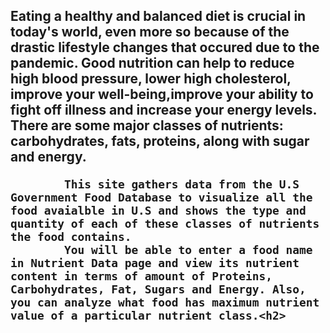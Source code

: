 <h2>Eating a healthy and balanced diet is crucial in today's world, even more so because of the drastic lifestyle changes that occured due to the pandemic. Good nutrition can help to reduce high blood pressure, lower high cholesterol, improve your well-being,improve your ability to fight off illness and increase your energy levels.
            There are some major classes of nutrients: carbohydrates, fats, proteins, along with sugar and energy.

            This site gathers data from the U.S Government Food Database to visualize all the food avaialble in U.S and shows the type and quantity of each of these classes of nutrients the food contains.
            You will be able to enter a food name in Nutrient Data page and view its nutrient content in terms of amount of Proteins, Carbohydrates, Fat, Sugars and Energy. Also, you can analyze what food has maximum nutrient value of a particular nutrient class.<h2>
            

